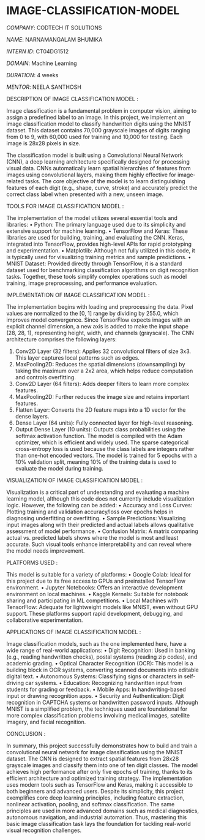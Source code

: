 # IMAGE-CLASSIFICATION-MODEL

*COMPANY*: CODTECH IT SOLUTIONS

*NAME*: NARNAMANGALAM BHUMIKA

*INTERN ID*: CT04DG1512

*DOMAIN*: Machine Learning

*DURATION*: 4 weeks

*MENTOR*: NEELA SANTHOSH

DESCRIPTION OF IMAGE CLASSIFICATION MODEL :

Image classification is a fundamental problem in computer vision, aiming to assign a predefined label to an image. In this project, we implement an image classification model to classify handwritten digits using the MNIST dataset. This dataset contains 70,000 grayscale images of digits ranging from 0 to 9, with 60,000 used for training and 10,000 for testing. Each image is 28x28 pixels in size.

The classification model is built using a Convolutional Neural Network (CNN), a deep learning architecture specifically designed for processing visual data. CNNs automatically learn spatial hierarchies of features from images using convolutional layers, making them highly effective for image-related tasks. The core objective of the model is to learn distinguishing features of each digit (e.g., shape, curve, stroke) and accurately predict the correct class label when presented with a new, unseen image.

TOOLS FOR IMAGE CLASSIFICATION MODEL :

The implementation of the model utilizes several essential tools and libraries:
•	Python: The primary language used due to its simplicity and extensive support for machine learning.
•	TensorFlow and Keras: These libraries are used for building, training, and evaluating the CNN. Keras, integrated into TensorFlow, provides high-level APIs for rapid prototyping and experimentation.
•	Matplotlib: Although not fully utilized in this code, it is typically used for visualizing training metrics and sample predictions.
•	MNIST Dataset: Provided directly through TensorFlow, it is a standard dataset used for benchmarking classification algorithms on digit recognition tasks.
Together, these tools simplify complex operations such as model training, image preprocessing, and performance evaluation.

IMPLEMENTATION OF IMAGE CLASSIFICATION MODEL :

The implementation begins with loading and preprocessing the data. Pixel values are normalized to the [0, 1] range by dividing by 255.0, which improves model convergence. Since TensorFlow expects images with an explicit channel dimension, a new axis is added to make the input shape (28, 28, 1), representing height, width, and channels (grayscale).
The CNN architecture comprises the following layers:
1.	Conv2D Layer (32 filters): Applies 32 convolutional filters of size 3x3. This layer captures local patterns such as edges.
2.	MaxPooling2D: Reduces the spatial dimensions (downsampling) by taking the maximum over a 2x2 area, which helps reduce computation and controls overfitting.
3.	Conv2D Layer (64 filters): Adds deeper filters to learn more complex features.
4.	MaxPooling2D: Further reduces the image size and retains important features.
5.	Flatten Layer: Converts the 2D feature maps into a 1D vector for the dense layers.
6.	Dense Layer (64 units): Fully connected layer for high-level reasoning.
7.	Output Dense Layer (10 units): Outputs class probabilities using the softmax activation function.
The model is compiled with the Adam optimizer, which is efficient and widely used. The sparse categorical cross-entropy loss is used because the class labels are integers rather than one-hot encoded vectors. The model is trained for 5 epochs with a 10% validation split, meaning 10% of the training data is used to evaluate the model during training.

VISUALIZATION OF IMAGE CLASSIFICATION MODEL :

Visualization is a critical part of understanding and evaluating a machine learning model, although this code does not currently include visualization logic. However, the following can be added:
•	Accuracy and Loss Curves: Plotting training and validation accuracy/loss over epochs helps in diagnosing underfitting or overfitting.
•	Sample Predictions: Visualizing input images along with their predicted and actual labels allows qualitative assessment of model performance.
•	Confusion Matrix: A matrix comparing actual vs. predicted labels shows where the model is most and least accurate.
Such visual tools enhance interpretability and can reveal where the model needs improvement.

PLATFORMS USED :

This model is suitable for a variety of platforms:
•	Google Colab: Ideal for this project due to its free access to GPUs and preinstalled TensorFlow environment.
•	Jupyter Notebooks: Offers an interactive development environment on local machines.
•	Kaggle Kernels: Suitable for notebook sharing and participating in ML competitions.
•	Local Machines with TensorFlow: Adequate for lightweight models like MNIST, even without GPU support.
These platforms support rapid development, debugging, and collaborative experimentation.

APPLICATIONS OF IMAGE CLASSIFICATION MODEL :

Image classification models, such as the one implemented here, have a wide range of real-world applications:
•	Digit Recognition: Used in banking (e.g., reading handwritten checks), postal systems (reading zip codes), and academic grading.
•	Optical Character Recognition (OCR): This model is a building block in OCR systems, converting scanned documents into editable digital text.
•	Autonomous Systems: Classifying signs or characters in self-driving car systems.
•	Education: Recognizing handwritten input from students for grading or feedback.
•	Mobile Apps: In handwriting-based input or drawing recognition apps.
•	Security and Authentication: Digit recognition in CAPTCHA systems or handwritten password inputs.
Although MNIST is a simplified problem, the techniques used are foundational for more complex classification problems involving medical images, satellite imagery, and facial recognition.

CONCLUSION :

In summary, this project successfully demonstrates how to build and train a convolutional neural network for image classification using the MNIST dataset. The CNN is designed to extract spatial features from 28x28 grayscale images and classify them into one of ten digit classes. The model achieves high performance after only five epochs of training, thanks to its efficient architecture and optimized training strategy.
The implementation uses modern tools such as TensorFlow and Keras, making it accessible to both beginners and advanced users. Despite its simplicity, this project exemplifies core deep learning principles, including feature extraction, nonlinear activation, pooling, and softmax classification. The same principles are used in more advanced domains such as medical diagnostics, autonomous navigation, and industrial automation. Thus, mastering this basic image classification task lays the foundation for tackling real-world visual recognition challenges.
